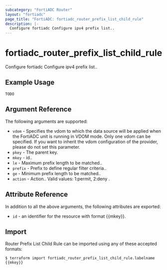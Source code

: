 ```yaml
---
subcategory: "FortiADC Router"
layout: "fortiadc"
page_title: "FortiADC: fortiadc_router_prefix_list_child_rule"
description: |-
  Configure fortiadc Configure ipv4 prefix list..
---
```


# fortiadc_router_prefix_list_child_rule
Configure fortiadc Configure ipv4 prefix list..

## Example Usage
```hcl
TODO
```

## Argument Reference

The following arguments are supported:

* `vdom` - Specifies the vdom to which the data source will be applied when the FortiADC unit is running in VDOM mode. Only one vdom can be specified. If you want to inherit the vdom configuration of the provider, please do not set this parameter.
* `pkey` - The parent key.
* `mkey` - id..
* `le` - Maximum prefix length to be matched.. 
* `prefix` - Prefix to define regular filter criteria.. 
* `ge` - Minimum prefix length to be matched.. 
* `action` - Action.. Valid values: 1:permit, 2:deny .

## Attribute Reference

In addition to all the above arguments, the following attributes are exported:
* `id` - an identifier for the resource with format {{mkey}}.

## Import
 Router Prefix List Child Rule can be imported using any of these accepted formats:
```
$ terraform import fortiadc_router_prefix_list_child_rule.labelname {{mkey}}
```
